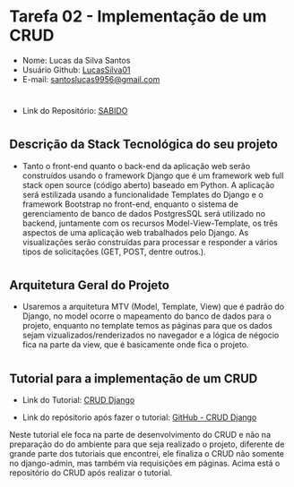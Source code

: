 # Tarefa 02 - Implementação de um CRUD

* Nome: Lucas da Silva Santos
* Usuário Github: [LucasSilva01](https://github.com/LucasSilva01)
* E-mail: santoslucas9956@gmail.com
#

* Link do Repositório: [SABIDO](https://github.com/gabrielazevedods/engenharia-de-software-II)
#
## Descrição da Stack Tecnológica do seu projeto

* Tanto o front-end quanto o back-end da aplicação web serão construídos usando o framework Django que  é um framework web full stack open source (código aberto) baseado em Python. A aplicação será estilizada usando a funcionalidade Templates do Django e o framework Bootstrap no front-end, enquanto o sistema de gerenciamento de banco de dados PostgresSQL será utilizado no backend, juntamente com os recursos  Model-View-Template, os três aspectos de uma aplicação web trabalhados pelo Django. As visualizações serão construídas para processar e responder a vários tipos de solicitações (GET, POST, dentre outros.).
#
## Arquitetura Geral do Projeto

* Usaremos a arquitetura MTV (Model, Template, View) que é padrão do Django, no model ocorre o mapeamento do banco de dados para o projeto, enquanto no template temos as páginas para que os dados sejam vizualizados/renderizados no navegador e a lógica de négocio fica na parte da view, que é basicamente onde fica o projeto.
#

## Tutorial para a implementação de um CRUD

* Link do Tutorial: [CRUD Django](https://www.youtube.com/watch?v=mbQVVIqSxoI)

* Link do repósitorio após fazer o tutorial: [GitHub - CRUD Django](https://github.com/LucasSilva01/CRUD-Django)

Neste tutorial ele foca na parte de desenvolvimento do CRUD e não na preparação do do ambiente para que seja realizado o projeto, diferente de grande parte dos tutoriais que encontrei, ele finaliza o CRUD não somente no django-admin, mas também via requisições em páginas. Acima está o repositório do CRUD após realizar o tutorial.